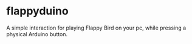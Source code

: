 # flappyduino
A simple interaction for playing Flappy Bird on your pc, while pressing a physical Arduino button.
